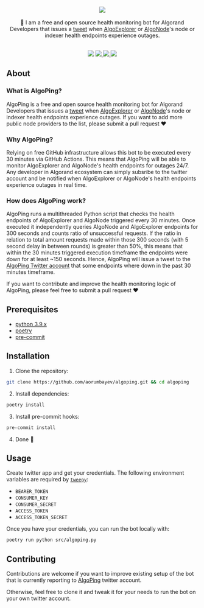 <br/>
<div align="center">
<a href="https://github.com/aorumbayev/awesome-algorand"><img src="https://i.imgur.com/bffzQBG.png"></a>
</div>
<br/>
<div align="center">
📣 I am a free and open source health monitoring bot for Algorand Developers that issues a <a href="https://twitter.com/algoping">tweet</a> when <a href="http://AlgoExplorer.io">AlgoExplorer</a> or <a href="http://AlgoNode.io">AlgoNode</a>'s node or indexer health endpoints experience outages.
<br />
<br />
</div>

<p align="center">
    <img  src="https://visitor-badge.glitch.me/badge?page_id=aorumbayev.algoping&right_color=teal" />
    <a target="_blank" href="https://twitter.com/algoping">
        <img src="https://img.shields.io/badge/Browse-Twitter-teal.svg" />
    </a>
    <a href="https://github.com/aorumbayev/awesome-algorand">
        <img src="https://img.shields.io/github/stars/aorumbayev/algoping?color=teal" />
    </a>
    <a  href="https://github.com/aorumbayev/awesome-algorand/network/members">
        <img src="https://img.shields.io/github/forks/aorumbayev/algoping?color=teal" />
    </a>
</p>

## About

### What is AlgoPing?

AlgoPing is a free and open source health monitoring bot for Algorand Developers that issues a [tweet](https://twitter.com/algoping) when [AlgoExplorer](http://AlgoExplorer.io) or [AlgoNode](http://AlgoNode.io)'s node or indexer health endpoints experience outages. If you want to add more public node providers to the list, please submit a pull request ❤️

### Why AlgoPing?

Relying on free GitHub infrastructure allows this bot to be executed every 30 minutes via GitHub Actions. This means that AlgoPing will be able to monitor AlgoExplorer and AlgoNode's health endpoints for outages 24/7. Any developer in Algorand ecosystem can simply subsribe to the twitter account and be notified when AlgoExplorer or AlgoNode's health endpoints experience outages in real time.

### How does AlgoPing work?

AlgoPing runs a multithreaded Python script that checks the health endpoints of AlgoExplorer and AlgoNode triggered every 30 minutes. Once executed it independently queries AlgoNode and AlgoExplorer endpoints for 300 seconds and counts ratio of unsuccessful requests. If the ratio in relation to total amount requests made within those 300 seconds (with 5 second delay in between rounds) is greater than 50%, this means that within the 30 minutes triggered execution timeframe the endpoints were down for at least ~150 seconds. Hence, AlgoPing will issue a tweet to the [AlgoPing Twitter account](https://twitter.com/algoping) that some endpoints where down in the past 30 minutes timeframe.

If you want to contribute and improve the health monitoring logic of AlgoPing, please feel free to submit a pull request ❤️

## Prerequisites

-   [python 3.9.x](https://www.python.org/)
-   [poetry](https://python-poetry.org/)
-   [pre-commit](https://pre-commit.com/)
## Installation

1. Clone the repository:

```bash
git clone https://github.com/aorumbayev/algoping.git && cd algoping
```

2. Install dependencies:

```bash
poetry install
```

3. Install pre-commit hooks:

```bash
pre-commit install
```

4. Done 🎉

## Usage

Create twitter app and get your credentials. The following environment variables are required by [`tweepy`](https://www.tweepy.org/):

- `BEARER_TOKEN`
- `CONSUMER_KEY`
- `CONSUMER_SECRET`
- `ACCESS_TOKEN`
- `ACCESS_TOKEN_SECRET`

Once you have your credentials, you can run the bot locally with:

```bash
poetry run python src/algoping.py
```

## Contributing

Contributions are welcome if you want to improve existing setup of the bot that is currently reporting to [AlgoPing](https://twitter.com/algoping) twitter account.

Otherwise, feel free to clone it and tweak it for your needs to run the bot on your own twitter account.

